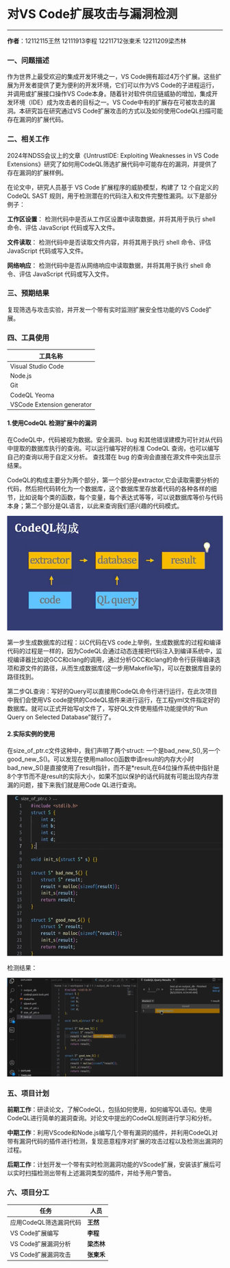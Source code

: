 # 对VS Code扩展攻击与漏洞检测
---
**作者**：12112115王然 12111913李程 12211712张柬禾 12211209梁杰林

### 一、问题描述

作为世界上最受欢迎的集成开发环境之一，VS Code拥有超过4万个扩展。这些扩展为开发者提供了更为便利的开发环境，它们可以作为VS Code的子进程运行，并调用或扩展接口操作VS Code本身。随着针对软件供应链威胁的增加，集成开发环境（IDE）成为攻击者的目标之一。VS Code中有的扩展存在可被攻击的漏洞。本研究旨在研究通过VS Code扩展攻击的方式以及如何使用CodeQL扫描可能存在漏洞的扩展代码。

### 二、相关工作

2024年NDSS会议上的文章《UntrustIDE: Exploiting Weaknesses in VS Code Extensions》研究了如何用CodeQL筛选扩展代码中可能存在的漏洞，并提供了存在漏洞的扩展样例。

在论文中，研究人员基于 VS Code 扩展程序的威胁模型，构建了 12 个自定义的 CodeQL SAST 规则，用于检测潜在的代码注入和文件完整性漏洞。以下是部分例子：

**工作区设置**： 检测代码中是否从工作区设置中读取数据，并将其用于执行 shell 命令、评估 JavaScript 代码或写入文件。

**文件读取**： 检测代码中是否读取文件内容，并将其用于执行 shell 命令、评估 JavaScript 代码或写入文件。

**网络响应**： 检测代码中是否从网络响应中读取数据，并将其用于执行 shell 命令、评估 JavaScript 代码或写入文件。



### 三、预期结果

复现筛选与攻击实验，并开发一个带有实时监测扩展安全性功能的VS Code扩展。

### 四、工具使用

|工具名称|
|---|
|Visual Studio Code|
|Node.js|
|Git|
|CodeQL Yeoma|
|VSCode Extension generator|

#### 1.使用CodeQL 检测扩展中的漏洞
   
在CodeQL中，代码被视为数据。安全漏洞、bug 和其他错误建模为可针对从代码中提取的数据库执行的查询。可以运行编写好的标准 CodeQL 查询，也可以编写自己的查询以用于自定义分析。 查找潜在 bug 的查询会直接在源文件中突出显示结果。

CodeQL的构成主要分为两个部分，第一个部分是extractor,它会读取需要分析的代码，然后把代码转化为一个数据库，这个数据库里存放着代码的各种各样的细节，比如说每个类的函数，每个变量，每个表达式等等，可以说数据库等价与代码本身；第二个部分是QL语言，以此来查询我们感兴趣的代码模式。

![](./images/CodeQL.png)


第一步生成数据库的过程：以C代码在VS code上举例，生成数据库的过程和编译代码的过程是一样的，因为CodeQL会通过动态连接把代码注入到编译系统中，监视编译器比如说GCC和clang的调用，通过分析GCC和clang的命令行获得编译选项和源文件的路径，从而生成数据库(这一步用Makefile写)，可以在数据库目录的路径找到。

第二步QL查询：写好的Query可以直接用CodeQL命令行进行运行，在此次项目中我们会使用VS code提供的CodeQL插件来进行运行，在工程yml文件指定好的数据库。就可以正式开始写ql文件了，写好QL文件使用插件功能提供的“Run Query on Selected Database”就行了。

#### 2.实际实例的使用

在size_of_ptr.c文件这种中，我们声明了两个struct: 一个是bad_new_S(),另一个good_new_S()。可以发现在使用malloc()函数申请result的内存大小时bad_new_S()是直接使用了result指针，而不是*result,在64位操作系统中指针是8个字节而不是result的实际大小，如果不加以保护的话代码就有可能出现内存泄漏的问题，接下来我们就是用Code QL进行查询。

![](./images/CodeQL_2.png)

检测结果：

![](./images/CodeQL_5.png)


### 五、项目计划

**前期工作**：研读论文，了解CodeQL，包括如何使用，如何编写QL语句。使用CodeQL进行简单的漏洞查询。对论文中提出的CodeQL规则进行学习和分析。

**中期工作**：利用VScode和Node.js编写几个带有漏洞的插件，并利用CodeQL对带有漏洞代码的插件进行检测，复现恶意程序对扩展的攻击过程以及检测出漏洞的过程。

**后期工作**：计划开发一个带有实时检测漏洞功能的VScode扩展，安装该扩展后可以实时扫描检测出带有上述漏洞类型的插件，并给予用户警告。

### 六、项目分工

| 任务|人员 |
|---|---|
|应用CodeQL筛选漏洞代码|**王然**|
|VS Code扩展编写|**李程**|
|VS Code扩展漏洞分析|**梁杰林**|
|VS Code扩展漏洞攻击|**张柬禾**|